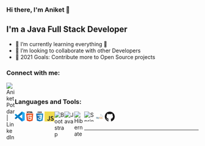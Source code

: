 


### Hi there, I'm Aniket 👋


## I'm a Java Full Stack Developer

- 🌱 I’m currently learning everything 🤣
- 👯 I’m looking to collaborate with other Developers
- 🥅 2021 Goals: Contribute more to Open Source projects


### Connect with me:
<a href="https://www.linkedin.com/in/aniket-potdar-30b5b220b/">
  <img align="left" alt="Aniket Potdar | LinkedIn" width="22px" src="https://user-images.githubusercontent.com/67656639/120062968-766bf480-c082-11eb-8f6c-a68a001734d4.png" />
</a>  
<!-- 
<a href="https://www.instagram.com/_aniket_potdar__/">
  <img align="left" alt="Aniket Potdar | Instagram" width="22px" src="https://user-images.githubusercontent.com/67656639/120062934-445a9280-c082-11eb-80e0-8d894f5f66a3.png" />
</a>
-->
<br />

### Languages and Tools:

<img align="left" alt="Visual Studio Code" width="26px" src="https://raw.githubusercontent.com/github/explore/80688e429a7d4ef2fca1e82350fe8e3517d3494d/topics/visual-studio-code/visual-studio-code.png" />
<img align="left" alt="HTML5" width="26px" src="https://raw.githubusercontent.com/github/explore/80688e429a7d4ef2fca1e82350fe8e3517d3494d/topics/html/html.png" />
<img align="left" alt="CSS3" width="26px" src="https://raw.githubusercontent.com/github/explore/80688e429a7d4ef2fca1e82350fe8e3517d3494d/topics/css/css.png" />
<img align="left" ![jsp-file](https://user-images.githubusercontent.com/67656639/120150735-0c318c00-c209-11eb-9e20-9b14093ec46f.png)
alt="JavaScript" width="26px" src="https://raw.githubusercontent.com/github/explore/80688e429a7d4ef2fca1e82350fe8e3517d3494d/topics/javascript/javascript.png"/>
<img align="left" alt="Bootstrap" width="26px" src="https://user-images.githubusercontent.com/67656639/120097611-0d05e780-c14f-11eb-8bfa-db9c71543787.png"/>
<img align="left" alt="Java" width="26px" src="https://user-images.githubusercontent.com/67656639/120059256-ea4fd200-c06d-11eb-85d7-0595295f3848.png"/>
<img align="left" alt="Hibernate" width="26px" src="https://user-images.githubusercontent.com/67656639/120059342-a4dfd480-c06e-11eb-88ea-e1756a78e42c.png"/>
<img align="left" alt="Spring" width="28px" height="26px" src="https://user-images.githubusercontent.com/67656639/120059435-2d5e7500-c06f-11eb-9302-bce6d5ef81f4.png"/>
<img align="left" alt="MySQL" width="26px" src="https://raw.githubusercontent.com/github/explore/80688e429a7d4ef2fca1e82350fe8e3517d3494d/topics/mysql/mysql.png" />
<img align="left" alt="GitHub" width="26px" src="https://raw.githubusercontent.com/github/explore/78df643247d429f6cc873026c0622819ad797942/topics/github/github.png" />

<br />
<br />

---

